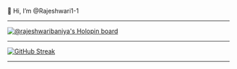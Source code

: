 👋 Hi, I’m @Rajeshwari1-1
***

[![@rajeshwaribaniya's Holopin board](https://holopin.me/rajeshwaribaniya)](https://holopin.io/@rajeshwaribaniya)
***

[![GitHub Streak](https://streak-stats.demolab.com?user=Rajeshwari1-1&theme=dark&hide_border=true&fire=DD2727)](https://git.io/streak-stats)
***
